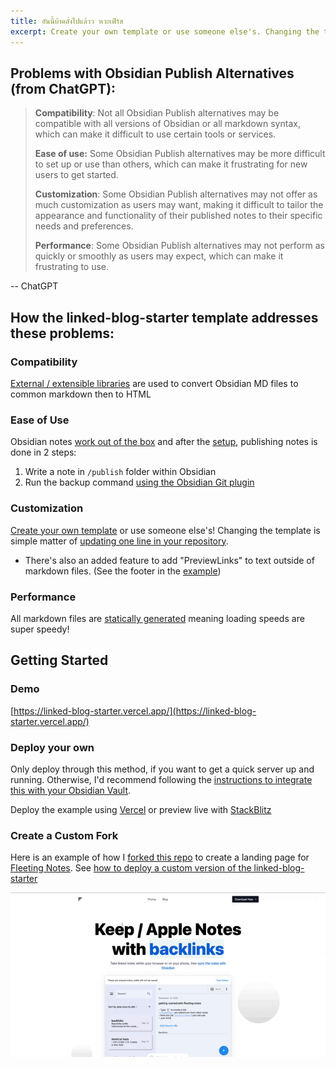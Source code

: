 ```yaml
---
title: อันนี้บ้าคลั่งไปแล้วว หวะเฟิร์ส
excerpt: Create your own template or use someone else's. Changing the template is a matter of updating one line
---
```


## Problems with Obsidian Publish Alternatives (from ChatGPT):

 > 
 > **Compatibility**: Not all Obsidian Publish alternatives may be compatible with all versions of Obsidian or all markdown syntax, which can make it difficult to use certain tools or services. 
 > 
 > **Ease of use:** Some Obsidian Publish alternatives may be more difficult to set up or use than others, which can make it frustrating for new users to get started.
 > 
 > **Customization**: Some Obsidian Publish alternatives may not offer as much customization as users may want, making it difficult to tailor the appearance and functionality of their published notes to their specific needs and preferences.
 > 
 > **Performance**: Some Obsidian Publish alternatives may not perform as quickly or smoothly as users may expect, which can make it frustrating to use.

-- ChatGPT

## How the linked-blog-starter template addresses these problems:

### Compatibility

[External / extensible libraries](linked-blog-starter-does-not-reinvent-wheel.md) are used to convert Obsidian MD files to common markdown then to HTML

### Ease of Use

Obsidian notes [work out of the box](works-out-of-the-box-with-markdown-files.md) and after the [setup](publish-your-obsidian-notes-with-linked-blog-starter.md), publishing notes is done in 2 steps:
1. Write a note in `/publish` folder within Obsidian
2. Run the backup command [using the Obsidian Git plugin](connect-obsidian-vault-with-github.md)

### Customization

[Create your own template](deploy-a-custom-linked-blog-starter.md) or use someone else's! Changing the template is simple matter of [updating one line in your repository](update-publish-settings-github-actions.md).
- There's also an added feature to add "PreviewLinks" to text outside of markdown files. (See the footer in the [example](https://linked-blog-starter.vercel.app/home))

### Performance

All markdown files are [statically generated](statically-generated.md) meaning loading speeds are super speedy!

## Getting Started

### Demo

[https://linked-blog-starter.vercel.app/](https://linked-blog-starter.vercel.app/)

### Deploy your own

Only deploy through this method, if you want to get a quick server up and running. Otherwise, I'd recommend following the [instructions to integrate this with your Obsidian Vault](publish-your-obsidian-notes-with-linked-blog-starter.md).

Deploy the example using [Vercel](https://vercel.com/new/git/external?repository-url=https://github.com/matthewwong525/linked-blog-starter&project-name=linked-blog-starter&repository-name=linked-blog-starter) or preview live with [StackBlitz](https://stackblitz.com/github/matthewwong525/linked-blog-starter)

### Create a Custom Fork

Here is an example of how I [forked this repo](https://github.com/fleetingnotes/fleeting-notes-website) to create a landing page for [Fleeting Notes](https://www.fleetingnotes.app/). See [how to deploy a custom version of the linked-blog-starter](deploy-a-custom-linked-blog-starter.md)

![fn-website-demo.gif](attachments/fn-website-demo.gif)
